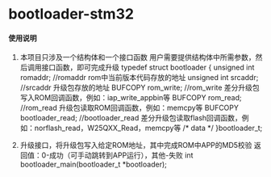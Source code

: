 # bootloader-stm32


#### 使用说明

1.  本项目只涉及一个结构体和一个接口函数
用户需要提供结构体中所需参数，然后调用接口函数，即可完成升级
typedef struct bootloader
{
    unsigned int romaddr;           //romaddr   rom中当前版本代码存放的地址
    unsigned int srcaddr;           //srcaddr   升级包存放的地址
    BUFCOPY rom_write;          //rom_write  差分升级包写入ROM回调函数，例如：iap_write_appbin等
    BUFCOPY rom_read;           //rom_read   升级包读取ROM回调函数，例如：memcpy等
    BUFCOPY bootloader_read;    //bootloader_read   差分升级包读取flash回调函数，例如：norflash_read，W25QXX_Read，memcpy等
    /* data */
}bootloader_t; 

2. 升级接口，将升级包写入给定ROM地址，其中完成ROM中APP的MD5校验
返回值：0-成功（可手动跳转到APP运行），其他-失败
int bootloader_main(bootloader_t *bootloader);


